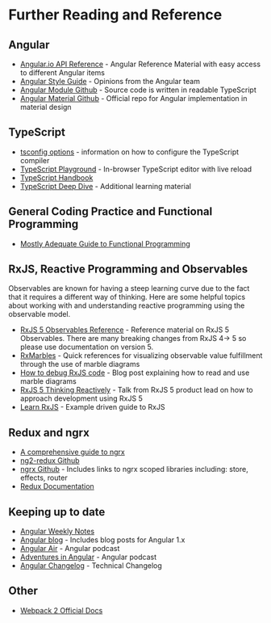 # Further Reading and Reference

## Angular
* [Angular.io API Reference](https://angular.io/docs/ts/latest/api/) - Angular Reference Material with easy access to different Angular items
* [Angular Style Guide](https://angular.io/styleguide) - Opinions from the Angular team
* [Angular Module Github](https://github.com/angular/angular/tree/master/modules) - Source code is written in readable TypeScript
* [Angular Material Github](https://github.com/angular/material2) - Official repo for Angular implementation in material design


## TypeScript

* [tsconfig options](http://www.typescriptlang.org/docs/handbook/tsconfig-json.html) - information on how to configure the TypeScript compiler
* [TypeScript Playground](https://www.typescriptlang.org/play/) - In-browser TypeScript editor with live reload
* [TypeScript Handbook](https://www.typescriptlang.org/docs/handbook/basic-types.html)
* [TypeScript Deep Dive](http://basarat.gitbooks.io/typescript/) - Additional learning material


## General Coding Practice and Functional Programming

* [Mostly Adequate Guide to Functional Programming](https://github.com/MostlyAdequate/mostly-adequate-guide)

## RxJS, Reactive Programming and Observables

Observables are known for having a steep learning curve due to the fact that it requires a different way of thinking. Here are some helpful topics about working with and understanding reactive programming using the observable model.

* [RxJS 5 Observables Reference](http://reactivex.io/rxjs/class/es6/Observable.js~Observable.html) - Reference material on RxJS 5 Observables. There are many breaking changes from RxJS 4-> 5 so please use documentation on version 5.
* [RxMarbles](http://rxmarbles.com/) - Quick references for visualizing observable value fulfillment through the use of marble diagrams
* [How to debug RxJS code](http://staltz.com/how-to-debug-rxjs-code.html) - Blog post explaining how to read and use marble diagrams
* [RxJS 5 Thinking Reactively](https://www.youtube.com/watch?v=3LKMwkuK0ZE) - Talk from RxJS 5 product lead on how to approach development using RxJS 5
* [Learn RxJS](https://www.learnrxjs.io/) - Example driven guide to RxJS


## Redux and ngrx

- [A comprehensive guide to ngrx](https://gist.github.com/btroncone/a6e4347326749f938510)
- [ng2-redux Github](https://github.com/angular-redux/ng2-redux)
- [ngrx Github](https://github.com/ngrx) - Includes links to ngrx scoped libraries including: store, effects, router
- [Redux Documentation](http://redux.js.org/docs/introduction/)


## Keeping up to date
- [Angular Weekly Notes](http://g.co/ng/weekly-notes)
- [Angular blog](http://angularjs.blogspot.ca/) - Includes blog posts for Angular 1.x
- [Angular Air](https://angularair.com/) - Angular podcast
- [Adventures in Angular](https://devchat.tv/adv-in-angular) - Angular podcast
- [Angular Changelog](https://github.com/angular/angular/blob/master/CHANGELOG.md) - Technical Changelog

## Other
- [Webpack 2 Official Docs](https://webpack.js.org/)
